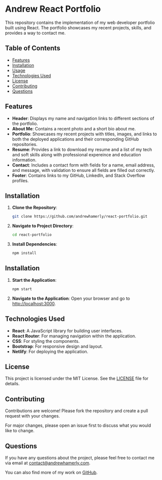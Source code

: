 # Andrew React Portfolio

This repository contains the implementation of my web developer portfolio built using React. The portfolio showcases my recent projects, skills, and provides a way to contact me.

## Table of Contents
- [Features](#features)
- [Installation](#installation)
- [Usage](#usage)
- [Technologies Used](#technologies-used)
- [License](#license)
- [Contributing](#contributing)
- [Questions](#questions)

## Features

- **Header**: Displays my name and navigation links to different sections of the portfolio.
- **About Me**: Contains a recent photo and a short bio about me.
- **Portfolio**: Showcases my recent projects with titles, images, and links to both the deployed applications and their corresponding GitHub repositories.
- **Resume**: Provides a link to download my resume and a list of my tech and soft skills along with professional expereince and education information.
- **Contact**: Includes a contact form with fields for a name, email address, and message, with validation to ensure all fields are filled out correctly.
- **Footer**: Contains links to my GitHub, LinkedIn, and Stack Overflow profiles.

## Installation

1. **Clone the Repository**:
   ```bash
   git clone https://github.com/andrewhamerly/react-portfolio.git
   ```
2. **Navigate to Project Directory**:
   ```bash
   cd react-portfolio
   ```
3. **Install Dependencies**:
   ```bash
   npm install
   ```

## Installation

1. **Start the Application**:
   ```bash
   npm start
   ```
2. **Navigate to the Application**:
   Open your browser and go to [http://localhost:3000](http://localhost:3000).

## Technologies Used

- **React**: A JavaScript library for building user interfaces.
- **React Router**: For managing navigation within the application.
- **CSS**: For styling the components.
- **Bootstrap**: For responsive design and layout.
- **Netlify**: For deploying the application.

## License

This project is licensed under the MIT License. See the [LICENSE](LICENSE) file for details.

## Contributing

Contributions are welcome! Please fork the repository and create a pull request with your changes. 

For major changes, please open an issue first to discuss what you would like to change.

## Questions

If you have any questions about the project, please feel free to contact me via email at [contact@andrewhamerly.com](mailto:contact@andrewhamerly.com). 

You can also find more of my work on [GitHub](https://github.com/andrewhamerly).
